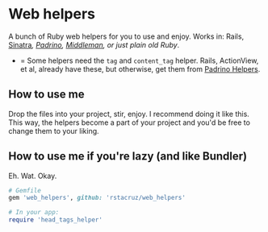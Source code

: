 Web helpers
===========

A bunch of Ruby web helpers for you to use and enjoy. Works in: Rails,
[Sinatra][sin]*, [Padrino][pad], [Middleman][mm], or just plain old Ruby*.

* = Some helpers need the `tag` and `content_tag` helper. Rails, ActionView, et 
  al, already have these, but otherwise, get them from [Padrino Helpers][ph].

[sin]: http://sinatrarb.com
[pad]: http://www.padrinorb.com
[mm]: http://www.middlemanapp.com
[ph]: https://rubygems.org/gems/padrino-helpers

How to use me
-------------

Drop the files into your project, stir, enjoy. I recommend doing it like this.
This way, the helpers become a part of your project and you'd be free to change
them to your liking.

How to use me if you're lazy (and like Bundler)
-----------------------------------------------

Eh. Wat. Okay.

``` ruby
# Gemfile
gem 'web_helpers', github: 'rstacruz/web_helpers'

# In your app:
require 'head_tags_helper'
```
